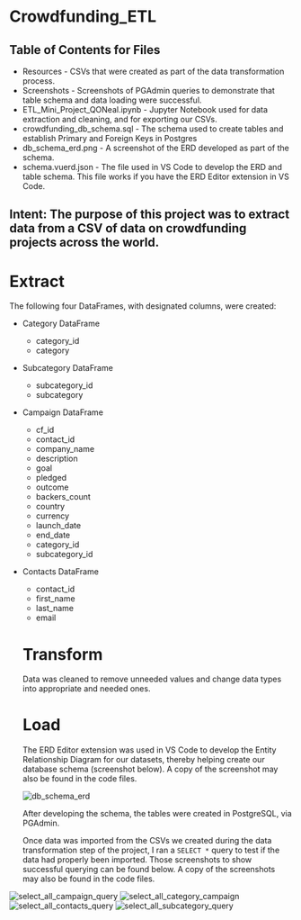 # Crowdfunding_ETL

## Table of Contents for Files
- Resources - CSVs that were created as part of the data transformation process.
- Screenshots - Screenshots of PGAdmin queries to demonstrate that table schema and data loading were successful.
- ETL_Mini_Project_QONeal.ipynb - Jupyter Notebook used for data extraction and cleaning, and for exporting our CSVs.
- crowdfunding_db_schema.sql - The schema used to create tables and establish Primary and Foreign Keys in Postgres
- db_schema_erd.png - A screenshot of the ERD developed as part of the schema.
- schema.vuerd.json - The file used in VS Code to develop the ERD and table schema. This file works if you have the ERD Editor extension in VS Code.

## Intent: The purpose of this project was to extract data from a CSV of data on crowdfunding projects across the world. 

# Extract 

The following four DataFrames, with designated columns, were created:

- Category DataFrame
  - category_id
  - category

- Subcategory DataFrame
  - subcategory_id
  - subcategory

- Campaign DataFrame
  - cf_id
  - contact_id
  - company_name
  - description
  - goal
  - pledged
  - outcome
  - backers_count
  - country
  - currency
  - launch_date
  - end_date
  - category_id
  - subcategory_id

- Contacts DataFrame
  - contact_id
  - first_name
  - last_name
  - email
 
  # Transform

  Data was cleaned to remove unneeded values and change data types into appropriate and needed ones.

  # Load

  The ERD Editor extension was used in VS Code to develop the Entity Relationship Diagram for our datasets, thereby helping create our database schema (screenshot below). A copy of the screenshot may also be found in the code files.

  ![db_schema_erd](https://github.com/QbicleTKG/Crowdfunding_ETL/assets/139186713/66f5b9c0-a3a8-443f-9849-fc0a3b98ef2d)

  After developing the schema, the tables were created in PostgreSQL, via PGAdmin.

  Once data was imported from the CSVs we created during the data transformation step of the project, I ran a ```SELECT *``` query to test if the data had properly been imported. Those screenshots to show successful querying can be found below. A copy of the screenshots may also be found in the code files.

![select_all_campaign_query](https://github.com/QbicleTKG/Crowdfunding_ETL/assets/139186713/c93f10cc-9220-4bed-97df-86a51b5ef5e5)
![select_all_category_campaign](https://github.com/QbicleTKG/Crowdfunding_ETL/assets/139186713/a001d09d-3de2-4bbe-9ca6-ae58b005babb)
![select_all_contacts_query](https://github.com/QbicleTKG/Crowdfunding_ETL/assets/139186713/07309775-f59f-4606-8c40-a1a8e0b2d52c)
![select_all_subcategory_query](https://github.com/QbicleTKG/Crowdfunding_ETL/assets/139186713/03e2d177-6714-40b6-bf9a-6578799d50e9)


  

